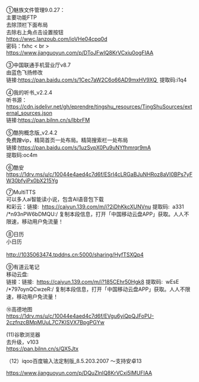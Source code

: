 ①魅族文件管理9.0.27：<br>
主要功能FTP<br>
去除顶栏下面布局<br>
去除右上角点击设置按钮<br>
https://wwc.lanzoub.com/ioVHe04cpq0d<br>
密码：fxhc < br >
https://www.jianguoyun.com/p/DToJFwIQ8KrVCxiu0ogFIAA  <br> 


③中国联通手机营业厅v8.7<br>
由蓝色飞扬修改<br>
链接:https://pan.baidu.com/s/1Cec7aW2C6o66AD9mxHV9XQ 
提取码:i1q4

④我的听书_v2.2.4<br>
听书源：https://cdn.jsdelivr.net/gh/eprendre/tingshu_resources/TingShuSources/external_sources.json<br>
链接:https://pan.bilnn.cn/s/lbbrFM

⑤酷狗概念版_v2.4.2<br>
免费蹭vip，精简首页一处布局。精简搜索栏一处布局<br>
链接:https://pan.baidu.com/s/1uzSvpX0Pu9uNYfhmrqr9mA<br>
提取码:oc4m 

⑥酷安<br>
https://1drv.ms/u/c/10044e4aed4c7d6f/ESrI4cLRGaBJuNHRoz8aVI0BPs7yFW30bfyiPx0bX215Yg<br>


⑦MultiTTS<br>
可以多人ai智能读小说，包含AI语音包下载<br>
和彩云：链接:  https://caiyun.139.com/m/i?2iDhKkcXUNVnu
提取码:  a331
/*n93nPW6bDMQU:/ 
复制本段信息，打开「中国移动云盘APP」获取。人人不限速，移动用户免流量！

⑧日历<br>
小日历<br>
<br>
http://1035063474.tpddns.cn:5000/sharing/HyfTSXQp4

⑨有道云笔记<br>
移动云盘:<br>
链接：链接:  https://caiyun.139.com/m/i?185CEhr50Hgk8
提取码:  wEsE
/*797oynQCwzeR:/ 
复制本段信息，打开「中国移动云盘APP」获取。人人不限速，移动用户免流量！


⑩高德地图<br>
https://1drv.ms/u/c/10044e4aed4c7d6f/EVgu6yiQpQJFoPU-2czfnzcBMpMUuL7C7KISVX7BpgPGYw

(11)谷歌浏览器<br>
去升级，v103<br>
https://pan.bilnn.cn/s/QX5Jtx

（12）iqoo百度输入法定制版_8.5.203.2007 ～支持安卓13 <br>

https://www.jianguoyun.com/p/DQuZlnIQ8KrVCxi5lMUFIAA



